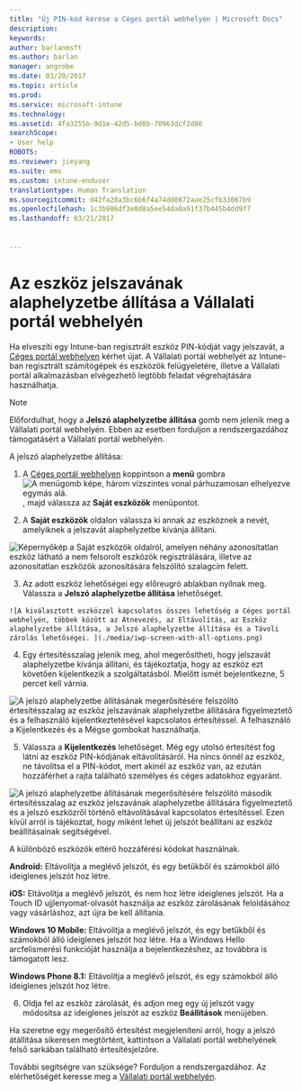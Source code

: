 ```yaml
---
title: "Új PIN-kód kérése a Céges portál webhelyén | Microsoft Docs"
description: 
keywords: 
author: barlanmsft
ms.author: barlan
manager: angrobe
ms.date: 03/20/2017
ms.topic: article
ms.prod: 
ms.service: microsoft-intune
ms.technology: 
ms.assetid: 4fa3255b-9d1e-42d5-bd8b-70963dcf2d86
searchScope:
- User help
ROBOTS: 
ms.reviewer: jieyang
ms.suite: ems
ms.custom: intune-enduser
translationtype: Human Translation
ms.sourcegitcommit: d42fa20a3bc6b6f4a74dd0872aae25cfb33067b9
ms.openlocfilehash: 1c3b986df3e0d8a5ee54da0a91f37b445b4dd9f7
ms.lasthandoff: 03/21/2017


---
```


# <a name="how-to-reset-your-device-passcode-from-the-company-portal-website"></a>Az eszköz jelszavának alaphelyzetbe állítása a Vállalati portál webhelyén

Ha elveszíti egy Intune-ban regisztrált eszköz PIN-kódját vagy jelszavát, a [Céges portál webhelyen](http://portal.manage.microsoft.com) kérhet újat. A Vállalati portál webhelyét az Intune-ban regisztrált számítógépek és eszközök felügyeletére, illetve a Vállalati portál alkalmazásban elvégezhető legtöbb feladat végrehajtására használhatja.

> [!NOTE]
> Előfordulhat, hogy a **Jelszó alaphelyzetbe állítása** gomb nem jelenik meg a Vállalati portál webhelyén. Ebben az esetben forduljon a rendszergazdához támogatásért a Vállalati portál webhelyén.

A jelszó alaphelyzetbe állítása:

1.    A [Céges portál webhelyen](http://portal.manage.microsoft.com) koppintson a __menü__ gombra ![A menügomb képe, három vízszintes vonal párhuzamosan elhelyezve egymás alá.](/Intune/whats-new/media/CP_hamburger_menu.png), majd válassza az __Saját eszközök__ menüpontot.

2. A __Saját eszközök__ oldalon válassza ki annak az eszköznek a nevét, amelyiknek a jelszavát alaphelyzetbe kívánja állítani.

  ![Képernyőkép a Saját eszközök oldalról, amelyen néhány azonosítatlan eszköz látható a nem felsorolt eszközök regisztrálására, illetve az azonosítatlan eszközök azonosítására felszólító szalagcím felett.](./media/macOS_enroll_002_tap_here_banner.png)

3.    Az adott eszköz lehetőségei egy előreugró ablakban nyílnak meg. Válassza a **Jelszó alaphelyzetbe állítása** lehetőséget.

    ![A kiválasztott eszközzel kapcsolatos összes lehetőség a Céges portál webhelyén, többek között az Átnevezés, az Eltávolítás, az Eszköz alaphelyzetbe állítása, a Jelszó alaphelyzetbe állítása és a Távoli zárolás lehetőségei. ](./media/iwp-screen-with-all-options.png)

4.  Egy értesítésszalag jelenik meg, ahol megerősítheti, hogy jelszavát alaphelyzetbe kívánja állítani, és tájékoztatja, hogy az eszköz ezt követően kijelentkezik a szolgáltatásból. Mielőtt ismét bejelentkezne, 5 percet kell várnia.

  ![A jelszó alaphelyzetbe állításának megerősítésére felszólító értesítésszalag az eszköz jelszavának alaphelyzetbe állítására figyelmeztető és a felhasználó kijelentkeztetésével kapcsolatos értesítéssel. A felhasználó a Kijelentkezés és a Mégse gombokat használhatja.](./media/iwp-reset-passcode-popup.png)

5.  Válassza a **Kijelentkezés** lehetőséget. Még egy utolsó értesítést fog látni az eszköz PIN-kódjának eltávolításáról. Ha nincs önnél az eszköz, ne távolítsa el a PIN-kódot, mert akinél az eszköz van, az ezután hozzáférhet a rajta található személyes és céges adatokhoz egyaránt.

  ![A jelszó alaphelyzetbe állításának megerősítésére felszólító második értesítésszalag az eszköz jelszavának alaphelyzetbe állítására figyelmeztető és a jelszó eszközről történő eltávolításával kapcsolatos értesítéssel. Ezen kívül arról is tájékoztat, hogy miként lehet új jelszót beállítani az eszköz beállításainak segítségével.](./media/iwp-reset-passcode-2nd-popup.png)

  A különböző eszközök eltérő hozzáférési kódokat használnak.

  **Android:** Eltávolítja a meglévő jelszót, és egy betűkből és számokból álló ideiglenes jelszót hoz létre.

  **iOS:** Eltávolítja a meglévő jelszót, és nem hoz létre ideiglenes jelszót. Ha a Touch ID ujjlenyomat-olvasót használja az eszköz zárolásának feloldásához vagy vásárláshoz, azt újra be kell állítania.

  **Windows 10 Mobile:** Eltávolítja a meglévő jelszót, és egy betűkből és számokból álló ideiglenes jelszót hoz létre. Ha a Windows Hello arcfelismerési funkcióját használja a bejelentkezéshez, az továbbra is támogatott lesz.
    
  **Windows Phone 8.1:** Eltávolítja a meglévő jelszót, és egy számokból álló ideiglenes jelszót hoz létre.

6.  Oldja fel az eszköz zárolását, és adjon meg egy új jelszót vagy módosítsa az ideiglenes jelszót az eszköz **Beállítások** menüjében.

Ha szeretne egy megerősítő értesítést megjeleníteni arról, hogy a jelszó átállítása sikeresen megtörtént, kattintson a Vállalati portál webhelyének felső sarkában található értesítésjelzőre.

További segítségre van szüksége? Forduljon a rendszergazdához. Az elérhetőségét keresse meg a [Vállalati portál webhelyén](http://portal.manage.microsoft.com).

